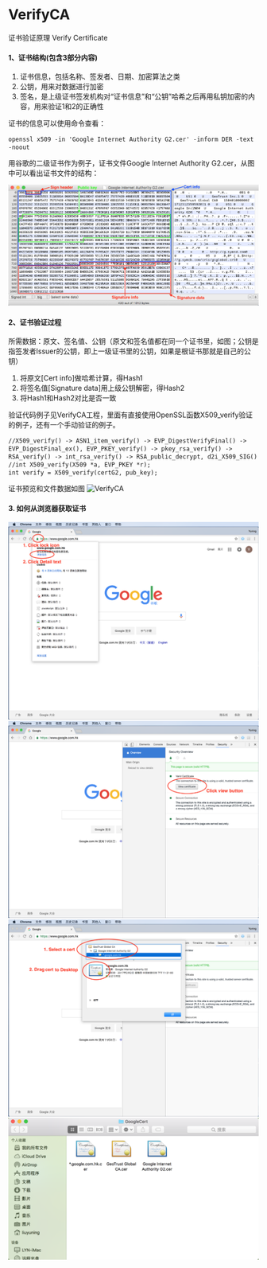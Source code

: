 # VerifyCA
证书验证原理 Verify Certificate

#### 1、证书结构(包含3部分内容)
1. 证书信息，包括名称、签发者、日期、加密算法之类
2. 公钥，用来对数据进行加密
3. 签名，是上级证书签发机构对“证书信息”和“公钥”哈希之后再用私钥加密的内容，用来验证1和2的正确性

证书的信息可以使用命令查看：
```shell
openssl x509 -in 'Google Internet Authority G2.cer' -inform DER -text -noout
```
用谷歌的二级证书作为例子，证书文件Google Internet Authority G2.cer，从图中可以看出证书文件的结构：

![VerifyCA](Image/Google%20Internet%20Authority%20G2%20bin.png)

#### 2、证书验证过程
所需数据：原文、签名值、公钥（原文和签名值都在同一个证书里，如图；公钥是指签发者Issuer的公钥，即上一级证书里的公钥，如果是根证书那就是自己的公钥）

1. 将原文[Cert info]做哈希计算，得Hash1
2. 将签名值[Signature data]用上级公钥解密，得Hash2
3. 将Hash1和Hash2对比是否一致

验证代码例子见VerifyCA工程，里面有直接使用OpenSSL函数X509_verify验证的例子，还有一个手动验证的例子。
```objc
//X509_verify() -> ASN1_item_verify() -> EVP_DigestVerifyFinal() -> EVP_DigestFinal_ex(), EVP_PKEY_verify() -> pkey_rsa_verify() -> RSA_verify() -> int_rsa_verify() -> RSA_public_decrypt, d2i_X509_SIG()
//int X509_verify(X509 *a, EVP_PKEY *r);
int verify = X509_verify(certG2, pub_key);
```

证书预览和文件数据如图
![VerifyCA](Image/Google%20Internet%20Authority%20G2.png")

#### 3. 如何从浏览器获取证书

![VerifyCA](Image/ChromeGetCA_1.png)
![VerifyCA](Image/ChromeGetCA_2.png)
![VerifyCA](Image/ChromeGetCA_3.png)
![VerifyCA](Image/ChromeGetCA_4.png)


